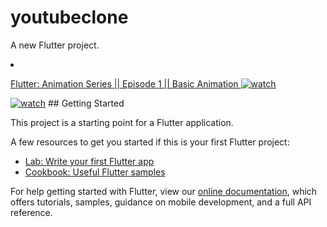 # youtubeclone

A new Flutter project.
<li>
<p><a href="https://github.com/iampawan/AnimationSeries">Flutter: Animation Series || Episode 1 || Basic Animation </a><a href="https://youtu.be/UJVO-H0wfVU" rel="nofollow"><img src="/iampawan/FlutterExampleApps/raw/master/image/youtube.png" alt="watch" style="max-width:100%;"></a></p>
</li>
<a href="https://youtu.be/UJVO-H0wfVU" rel="nofollow"><img src="/iampawan/FlutterExampleApps/raw/master/image/youtube.png" alt="watch" style="max-width:100%;"></a>
## Getting Started

This project is a starting point for a Flutter application.

A few resources to get you started if this is your first Flutter project:

- [Lab: Write your first Flutter app](https://flutter.io/docs/get-started/codelab)
- [Cookbook: Useful Flutter samples](https://flutter.io/docs/cookbook)

For help getting started with Flutter, view our 
[online documentation](https://flutter.io/docs), which offers tutorials, 
samples, guidance on mobile development, and a full API reference.
